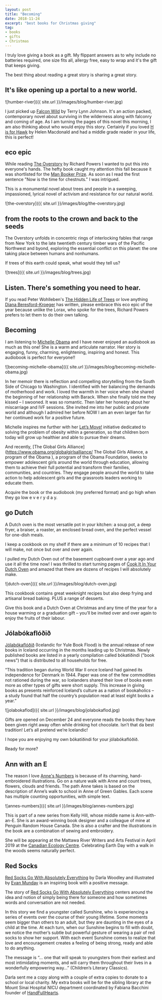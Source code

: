```yaml
---
layout: post
title: "Becoming"
date: 2018-11-24     
excerpt: "best books for Christmas giving"
tag:
- books
- gifts
- Christmas
---
```


I truly love giving a book as a gift. My flippant answers as to why include no batteries required, one size fits all, allergy free, easy to wrap and it's the gift that keeps giving.

The best thing about reading a great story is sharing a great story.

## It's like opening up a portal to a new world.

![humber-river]({{ site.url }}/images/blog/humber-river.jpg)

I just picked up [Falcon Wild](https://www.amazon.ca/Falcon-Wild-Terry-Lynn-Johnson/dp/1580897886/ref=sr_1_1?ie=UTF8&qid=1543145192&sr=8-1&keywords=falcon+wild) by Terry Lynn Johnson. It's an action packed, contemporary novel about surviving in the wilderness along with falconry and coming of age. As I am turning the pages of this novel this morning, I am also thinking about who would enjoy this story. Certainly if you loved [H is for Hawk](https://www.amazon.ca/H-Hawk-Helen-Macdonald/dp/0670069558/ref=sr_1_1?s=books&ie=UTF8&qid=1543145351&sr=1-1&keywords=h+is+for+hawk) by Helen Macdonald and had a middle grade reader in your life, this is perfect!

## eco epic

While reading [The Overstory](https://www.chapters.indigo.ca/en-ca/books/the-overstory-a-novel/9780393635522-item.html?ikwid=the+overstory&ikwsec=Home&ikwidx=0) by Richard Powers I wanted to put this into everyone's hands. The hefty book caught my attention this fall because it was shortlisted for the [Man Booker Prize](https://themanbookerprize.com/fiction). As soon as I read the first sentence "Now is the time for chestnuts." I was intrigued.

This is a monumental novel about trees and people in a sweeping, impassioned, lyrical novel of activism and resistance for our natural world.

![the-overstory]({{ site.url }}/images/blog/the-overstory.jpg)

## from the roots to the crown and back to the seeds

The Overstory unfolds in concentric rings of interlocking fables that range from New York to the late twentieth century timber wars of the Pacific Northwest and byond, exploring the essential conflict on this planet: the one taking place between humans and nonhumans.

If trees of this earth could speak, what would they tell us?

![trees]({{ site.url }}/images/blog/trees.jpg)

## Listen. There's something you need to hear.

If you read Peter Wohlleben's [The Hidden Life of Trees](https://www.chapters.indigo.ca/en-ca/books/the-hidden-life-of-trees/9781771642484-item.html?ikwid=the+hidden+life+of+trees&ikwsec=Home&ikwidx=0) or love anything [Diana Beresford-Kroeger](http://calloftheforest.ca/) has written, please embrace this eco epic of the year because unlike the Lorax, who spoke for the trees, Richard Powers prefers to let them to do their own talking. 

## Becoming

I am listening to [Michelle Obama](https://becomingmichelleobama.com/) and I have never enjoyed an audiobook as much as this one! She is a warm and articulate narrator. Her story is engaging, funny, charming, enlightening, inspiring and honest. This audiobook is perfect for everyone!!

![becoming-michelle-obama]({{ site.url }}/images/blog/becoming-michelle-obama.jpg)

In her memoir there is reflection and compelling storytelling from the South Side of Chicago to Washington. I identified with her balancing the demands of motherhood and work. I loved the warmth in her voice when she shared the beginning of her relationship with Barack. When she finally told me they kissed – I swooned. It was so romantic. Then later her honesty about her miscarriage and IVF sessions. She invited me into her public and private world and although I admired her before NOW I am an even larger fan for her continued work for a positive future.

Michelle inspires me further with her [Let’s Move!](https://letsmove.obamawhitehouse.archives.gov/) initiative dedicated to solving the problem of obesity within a generation, so that children born today will grow up healthier and able to pursue their dreams.

And recently, [The Global Girls Alliance](https://www.obama.org/globalgirlsalliance/ The Global Girls Alliance, a program of the Obama ), a program of the Obama Foundation, seeks to empower adolescent girls around the world through education, allowing them to achieve their full potential and transform their families, communities, and countries. They engage people around the world to take action to help adolescent girls and the grassroots leaders working to educate them.

Acquire the book or the audiobook (my preferred format) and go high when they go low e v e r y  d a y.

## go Dutch

A Dutch oven is the most versatile pot in your kitchen: a soup pot, a deep fryer, a braiser, a roaster, an enclosed bread oven, and the perfect vessel for one-dish meals.

I keep a cookbook on my shelf if there are a minimum of 10 recipes that I will make, not once but over and over again.

I pulled my Dutch Oven out of the basement cupboard over a year ago and use it all the time now! I was thrilled to start turning pages of [Cook It In Your Dutch Oven](https://www.chapters.indigo.ca/en-ca/books/product/9781945256561-item.html?s_campaign=goo-Shopping_All_Products_RLSA&ds_rl=1254699&ds_rl=1254699&ds_rl=1254699&gclid=Cj0KCQiAxNnfBRDwARIsAJlH29DIGCRzR5l24hjos01GAfzMLrazaVVajCLCajCGKhrc-V_PUODOQkAaAh5iEALw_wcB&gclsrc=aw.ds) and amazed that there are dozens of recipes I will absolutely make.

![dutch-oven]({{ site.url }}/images/blog/dutch-oven.jpg)

This cookbook contains great weeknight recipes but also deep frying and artisanal bread baking. PLUS a range of desserts.

Give this book and a Dutch Oven at Christmas and any time of the year for a house warming or a graduation gift – you’ll be invited over and over again to enjoy the fruits of their labour.

## Jólabókaflóðið

[Jólabókaflóðið](https://jolabokaflod.org/about/founding-story/ ) (Icelandic for Yule Book Flood) is the annual release of new books in Iceland occurring in the months leading up to Christmas.
Newly published books are listed in a yearly compilation called bókatíðindi ("book news") that is distributed to all households for free.

“This tradition began during World War II once Iceland had gained its independence for Denmark in 1944. Paper was one of the few commodities not rationed during the war, so Icelanders shared their love of books even more as other types of gifts were short supply. This increase in giving books as presents reinforced Iceland’s culture as a nation of bookaholics – a study found that half the country’s population read at least eight books a year.”

![jolabokaflod]({{ site.url }}/images/blog/jolabokaflod.jpg)

Gifts are opened on December 24 and everyone reads the books they have been given right away often while drinking hot chocolate. Isn’t that da best tradition! Let’s all pretend we’re Icelandic!

I hope you are enjoying my own bókatíðindi for your jólabókaflóðið.

Ready for more?

## Ann with an E

The reason I love [Anne's Numbers](https://www.penguinrandomhouse.com/books/558169/annes-numbers-by-kelly-hill/9780735262898/) is because of its charming, hand-embroidered illustrations. Go on a nature walk with Anne and count trees, flowers, clouds and friends. The path Anne takes is based on the description of Anne’s walk to school in Anne of Green Gables. Each scene has multiple counting opportunities, with simple text.

![annes-numbers]({{ site.url }}/images/blog/annes-numbers.jpg)

This is part of a new series from Kelly Hill, whose middle name is Ann-with-an-E. She is an award-winning book designer and a colleague of mine at Penguin Random House Canada. She is also a crafter and the illustrations in the book are a combination of sewing and embroidery.

She will be appearing at the Mattawa River Writers and Arts Festival in April 2019 at the [Canadian Ecology Centre](http://www.canadianecology.ca/). Celebrating Earth Day with a walk in the woods seems naturally perfect.

## Red Socks

[Red Socks Go With Absolutely Everything](http://www.redsockswithanything.com/) by Darla Woodley and illustrated by [Evan Munday](https://idontlikemundays.com/) is an inspiring book with a positive message.

The story of [Red Socks Go With Absolutely Everything](http://www.redsockswithanything.com/) centers around the idea and notion of simply being there for someone and how sometimes words and conversation are not needed.

In this story we find a youngster called Sunshine, who is experiencing a series of events over the course of their young lifetime. Some moments seem bigger than others to an adult, but they are daunting in the eyes of a child at the time. At each turn, when our Sunshine begins to fill with doubt, we notice the mother’s subtle but powerful gesture of wearing a pair of red socks to show her support. With each event Sunshine comes to realize that love and encouragement creates a feeling of being strong, ready and able to do anything.  

The message is “… one that will speak to youngsters from their earliest and most intimidating moments, and will carry them throughout their lives in a wonderfully empowering way…” (Children’s Literary Classics).

Darla sent me a copy along with a couple of extra copies to donate to a school or local charity. My extra books will be for the sibling library at the Mount Sinai Hospital NICU department coordinated by Fabiana Bacchini founder of [HandFullHearts](http://www.handfullhearts.com/).
